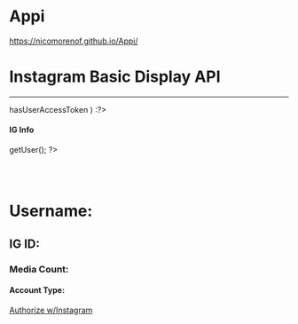 # Appi
https://nicomorenof.github.io/Appi/
<h1>Instagram Basic Display API</h1>
<hr />
<?php if ($ig->hasUserAccessToken ) :?>
	<h4>IG Info</h4>
	<?php $user = $ig->getUser(); ?>
	<pre>
		<php print_r( $user ); ? >
	</pre>
	<h1>Username: <?php echo $user['username']; ?></h1>
	<h2>IG ID: <?php echo $user['id']; ?></h2>
	<h3>Media Count: <?php echo $user['media_count']; ?></h3>
	<h4>Account Type: <?php echo $user['account_type']; ?></h4>
<?php else : ?> 
	<a href="<?php echo $ig->authorizationUrl; ?>">
		Authorize w/Instagram
	</a>
